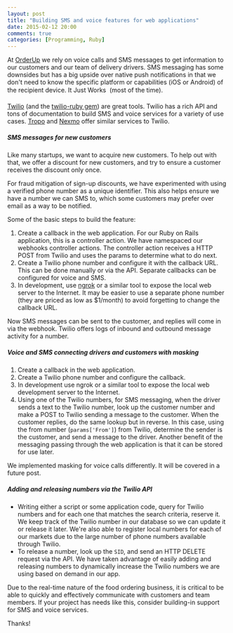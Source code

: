 ```yaml
---
layout: post
title: "Building SMS and voice features for web applications"
date: 2015-02-12 20:00
comments: true
categories: [Programming, Ruby]
---
```


At [OrderUp](http://orderup.com) we rely on voice calls and SMS messages to get information to our customers and our team of delivery drivers. SMS messaging has some downsides but has a big upside over native push notifications in that we don't need to know the specific platform or capabilities (iOS or Android) of the recipient device. It Just Works &#0153; (most of the time).

[Twilio](https://www.twilio.com/) (and the [twilio-ruby gem](https://github.com/twilio/twilio-ruby)) are great tools. Twilio has a rich API and tons of documentation to build SMS and voice services for a variety of use cases. [Tropo](http://tropo.com/) and [Nexmo](http://tropo.com/) offer similar services to Twilio.

##### SMS messages for new customers

Like many startups, we want to acquire new customers. To help out with that, we offer a discount for new customers, and try to ensure a customer receives the discount only once.

For fraud mitigation of sign-up discounts, we have experimented with using a verified phone number as a unique identifier. This also helps ensure we have a number we can SMS to, which some customers may prefer over email as a way to be notified.

Some of the basic steps to build the feature:

 1. Create a callback in the web application. For our Ruby on Rails application, this is a controller action. We have namespaced our webhooks controller actions. The controller action receives a HTTP POST from Twilio and uses the params to determine what to do next.
 1. Create a Twilio phone number and configure it with the callback URL. This can be done manually or via the API. Separate callbacks can be configured for voice and SMS.
 1. In development, use [ngrok](https://ngrok.com/) or a similar tool to expose the local web server to the Internet. It may be easier to use a separate phone number (they are priced as low as $1/month) to avoid forgetting to change the callback URL.

Now SMS messages can be sent to the customer, and replies will come in via the webhook. Twilio offers logs of inbound and outbound message activity for a number.

##### Voice and SMS connecting drivers and customers with masking

 1. Create a callback in the web application.
 1. Create a Twilio phone number and configure the callback.
 1. In development use ngrok or a similar tool to expose the local web development server to the Internet.
 1. Using one of the Twilio numbers, for SMS messaging, when the driver sends a text to the Twilio number, look up the customer number and make a POST to Twilio sending a message to the customer. When the customer replies, do the same lookup but in reverse. In this case, using the from number (`params['From']`) from Twilio, determine the sender is the customer, and send a message to the driver. Another benefit of the messaging passing through the web application is that it can be stored for use later.

We implemented masking for voice calls differently. It will be covered in a future post.

##### Adding and releasing numbers via the Twilio API

* Writing either a script or some application code, query for Twilio numbers and for each one that matches the search criteria, reserve it. We keep track of the Twilio number in our database so we can update it or release it later. We're also able to register local numbers for each of our markets due to the large number of phone numbers available through Twilio.
* To release a number, look up the `SID`, and send an HTTP DELETE request via the API. We have taken advantage of easily adding and releasing numbers to dynamically increase the Twilio numbers we are using based on demand in our app.

Due to the real-time nature of the food ordering business, it is critical to be able to quickly and effectively communicate with customers and team members. If your project has needs like this, consider building-in support for SMS and voice services.

Thanks!
